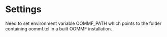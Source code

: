 # Settings

Need to set environment variable OOMMF_PATH which points to the folder containing oommf.tcl in  a built OOMMF installation.
